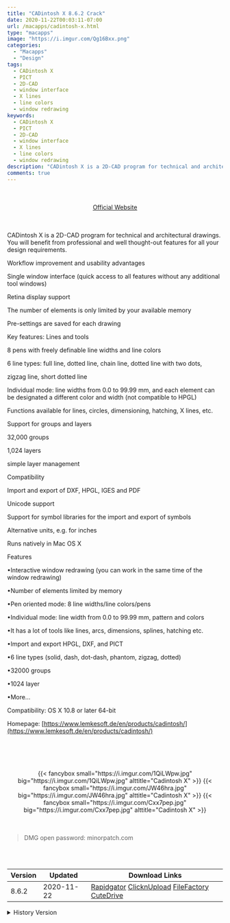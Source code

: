 ```yaml
---
title: "CADintosh X 8.6.2 Crack"
date: 2020-11-22T00:03:11-07:00
url: /macapps/cadintosh-x.html
type: "macapps"
image: "https://i.imgur.com/Qg16Bxx.png"
categories:
  - "Macapps"
  - "Design"
tags:
  - CADintosh X
  - PICT
  - 2D-CAD
  - window interface
  - X lines
  - line colors
  - window redrawing
keywords:
  - CADintosh X
  - PICT
  - 2D-CAD
  - window interface
  - X lines
  - line colors
  - window redrawing
description: "CADintosh X is a 2D-CAD program for technical and architectural drawings. You will benefit from professional and well thought-out features for all your design requirements"
comments: true
---
```


<br/>
<br/>
<center>
<a href="https://www.lemkesoft.de/en/products/cadintosh/" target="blank"><div class="border border-blue-500 rounded-lg transition duration-500 
    ease-in-out w-48 text-lg text-blue-500 text-center px-2 hover:bg-blue-500 hover:text-white">
  Official Website 
</div></a>
</center>
<br/>
<br/>

CADintosh X is a 2D-CAD program for technical and architectural drawings. You will benefit from professional and well thought-out features for all your design requirements.

Workflow improvement and usability advantages

Single window interface (quick access to all features without any additional tool windows)

Retina display support

The number of elements is only limited by your available memory

Pre-settings are saved for each drawing

Key features: Lines and tools

8 pens with freely definable line widths and line colors

6 line types: full line, dotted line, chain line, dotted line with two dots,

zigzag line, short dotted line

Individual mode: line widths from 0.0 to 99.99 mm, and each element can be designated a different 
color and width (not compatible to HPGL)

Functions available for lines, circles, dimensioning, hatching, X lines, etc.

Support for groups and layers

32,000 groups

1,024 layers

simple layer management

Compatibility

Import and export of DXF, HPGL, IGES and PDF

Unicode support

Support for symbol libraries for the import and export of symbols

Alternative units, e.g. for inches

Runs natively in Mac OS X

Features


•Interactive window redrawing (you can work in the same time of the window redrawing)

•Number of elements limited by memory

•Pen oriented mode: 8 line widths/line colors/pens

•Individual mode: line width from 0.0 to 99.99 mm, pattern and colors

•It has a lot of tools like lines, arcs, dimensions, splines, hatching etc.

•Import and export HPGL, DXF, and PICT

•6 line types (solid, dash, dot-dash, phantom, zigzag, dotted)

•32000 groups

•1024 layer

•More…



Compatibility: OS X 10.8 or later 64-bit

Homepage: [https://www.lemkesoft.de/en/products/cadintosh/](https://www.lemkesoft.de/en/products/cadintosh/)

<br/>
<br/>
<script async src="https://pagead2.googlesyndication.com/pagead/js/adsbygoogle.js"></script>
<ins class="adsbygoogle"
     style="display:block; text-align:center;"
     data-ad-layout="in-article"
     data-ad-format="fluid"
     data-ad-client="ca-pub-8746275014476192"
     data-ad-slot="5144997159"></ins>
<script>
     (adsbygoogle = window.adsbygoogle || []).push({});
</script>
<br/>
<br/>


<center>
<div class="w-full grid grid-cols-3 flex gap-2">
{{< fancybox small="https://i.imgur.com/1QiLWpw.jpg" big="https://i.imgur.com/1QiLWpw.jpg" alttitle="Cadintosh X" >}}
{{< fancybox small="https://i.imgur.com/JW46hra.jpg" big="https://i.imgur.com/JW46hra.jpg" alttitle="Cadintosh X" >}}
{{< fancybox small="https://i.imgur.com/Cxx7pep.jpg" big="https://i.imgur.com/Cxx7pep.jpg" alttitle="Cadintosh X" >}}
</div>
</center>

<br/>
<br/>


> DMG open password: minorpatch.com

<br/>

<br/>
<div id="history_version" class="history_version">

| Version | Updated | Download Links |
| ---- | ---- | ---- |
| 8.6.2 | 2020-11-22 | [Rapidgator](https://ouo.io/ZEusI1)   [ClicknUpload](https://ouo.io/qPhmFAM)   [FileFactory](https://ouo.io/XxOOhU)   [CuteDrive](https://ouo.io/XxOOhU) |
<details>
<summary>History Version</summary>

| Version | Updated | Download Links |
| ---- | ---- | ---- |
| 8.6.1 | 2020-11-12 | [Rapidgator](https://ouo.io/kzQIi6)   [ClicknUpload](https://ouo.io/QQuyKjv)   [FileFactory](https://ouo.io/WKffXn)   [CuteDrive](https://ouo.io/LKx2RLR) |
| 8.6 | 2020-09-03 | [UsersCloud](https://ouo.io/309yMZ)   [ClicknUpload](https://ouo.io/IbxWHn)   [FileFactory](https://ouo.io/qVPJrs)   [CuteDrive](https://ouo.io/WcbVDRs) |
</details>

</div>
